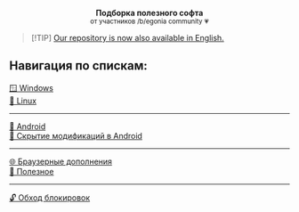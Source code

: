 <div align="center">

**Подборка полезного софта**  
<sup>от участников /b/egonia community :heartpulse:</sup> 
</div>

>
> [!TIP]
> [Our repository is now also available in English.](/list/en/README_en.md)

## Навигация по спискам:
[🪟 Windows](/list/ru/windows.md)  
[🐧 Linux](/list/ru/linux.md) 
___
[🤖 Android](/list/ru/android.md)  
[🥷 Скрытие модификаций в Android](/list/ru/hide_root_android.md)  
___
[🌐 Браузерные дополнения](/list/ru/browser_add-ons.md)  
[🌠 Полезное](/list/ru/useful.md)  
___
[🔓 Обход блокировок](/list/ru/blocking_bypass.md)

